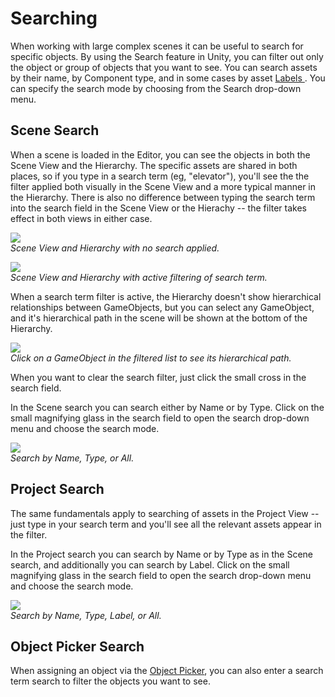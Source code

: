 Searching
=========


When working with large complex scenes it can be useful to search for specific objects.  By using the <span class=keyword>Search</span> feature in Unity, you can filter out only the object or group of objects that you want to see. You can search assets by their name, by Component type, and in some cases by asset [Labels ](AssetWorkflow#AssetLabels.html).  You can specify the search mode by choosing from the Search drop-down menu.


Scene Search
------------


When a scene is loaded in the Editor, you can see the objects in both the Scene View and the Hierarchy.  The specific assets are shared in both places, so if you type in a search term (eg, "elevator"), you'll see the the filter applied both visually in the Scene View and a more typical manner in the Hierarchy. There is also no difference between typing the search term into the search field in the Scene View or the Hierachy -- the filter takes effect in both views in either case.

![](http://docwiki.hq.unity3d.com/uploads/Main/SceneSearchNone35.png)  
_Scene View and Hierarchy with no search applied._

![](http://docwiki.hq.unity3d.com/uploads/Main/SceneSearchName35.png)  
_Scene View and Hierarchy with active filtering of search term._

When a search term filter is active, the Hierarchy doesn't show hierarchical relationships between GameObjects, but you can select any GameObject, and it's hierarchical path in the scene will be shown at the bottom of the Hierarchy.

![](http://docwiki.hq.unity3d.com/uploads/Main/SceneSearchPath35.png)  
_Click on a GameObject in the filtered list to see its hierarchical path._

When you want to clear the search filter, just click the small cross in the search field.

In the Scene search you can search either by Name or by Type. Click on the small magnifying glass in the search field to open the search drop-down menu and choose the search mode.

![](http://docwiki.hq.unity3d.com/uploads/Main/SearchScenePopup35.png)  
_Search by Name, Type, or All._


Project Search
--------------


The same fundamentals apply to searching of assets in the Project View -- just type in your search term and you'll see all the relevant assets appear in the filter.

In the Project search you can search by Name or by Type as in the Scene search, and additionally you can search by Label. Click on the small magnifying glass in the search field to open the search drop-down menu and choose the search mode.

![](http://docwiki.hq.unity3d.com/uploads/Main/SearchProjectPopup35.png)  
_Search by Name, Type, Label, or All._


Object Picker Search
--------------------


When assigning an object via the [Object Picker](EditingReferenceProperties#ObjectPicker.html), you can also enter a search term search to filter the objects you want to see.
